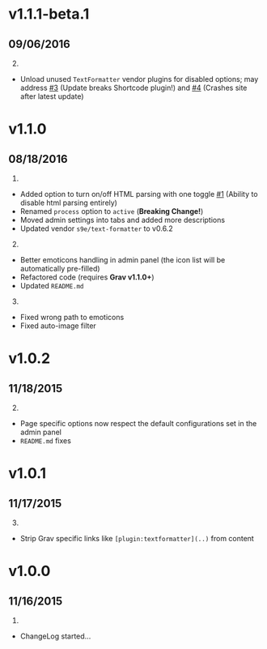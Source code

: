 # v1.1.1-beta.1
## 09/06/2016

2. [](#improved)
  * Unload unused `TextFormatter` vendor plugins for disabled options; may address [#3](https://github.com/Sommerregen/grav-plugin-textformatter/issues/3) (Update breaks Shortcode plugin!) and [#4](https://github.com/Sommerregen/grav-plugin-textformatter/issues/4) (Crashes site after latest update)

# v1.1.0
## 08/18/2016

1. [](#new)
  * Added option to turn on/off HTML parsing with one toggle [#1](https://github.com/Sommerregen/grav-plugin-textformatter/issues/1) (Ability to disable html parsing entirely)
  * Renamed `process` option to `active` (**Breaking Change!**)
  * Moved admin settings into tabs and added more descriptions
  * Updated vendor `s9e/text-formatter` to v0.6.2
2. [](#improved)
  * Better emoticons handling in admin panel (the icon list will be automatically pre-filled)
  * Refactored code (requires **Grav v1.1.0+**)
  * Updated `README.md`
3. [](#bugfix)
  * Fixed wrong path to emoticons
  * Fixed auto-image filter
 
# v1.0.2
## 11/18/2015

2. [](#improved)
  * Page specific options now respect the default configurations set in the admin panel
  * `README.md` fixes

# v1.0.1
## 11/17/2015

3. [](#bugfix)
  * Strip Grav specific links like `[plugin:textformatter](..)` from content

# v1.0.0
## 11/16/2015

1. [](#new)
  * ChangeLog started...
